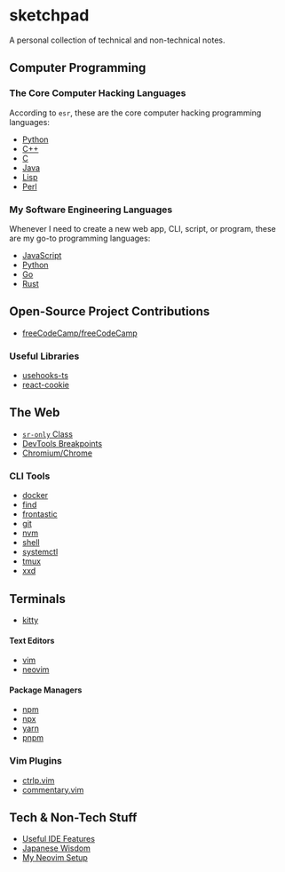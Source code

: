 # sketchpad

A personal collection of technical and non-technical notes.

## Computer Programming

### The Core Computer Hacking Languages

According to `esr`, these are the core computer hacking programming languages:

- [Python](./langs/py.md)
- [C++](./langs/cpp.md)
- [C](./langs/c.md)
- [Java](#)
- [Lisp](#)
- [Perl](#)

### My Software Engineering Languages

Whenever I need to create a new web app, CLI, script, or program, these are my
go-to programming languages:

- [JavaScript](./langs/js.md)
- [Python](./langs/py.md)
- [Go](./langs/go.md)
- [Rust](./rust/)

## Open-Source Project Contributions

- [freeCodeCamp/freeCodeCamp](https://github.com/freeCodeCamp/freeCodeCamp/pulls?q=is%3Apr+author%3Aarantebw+is%3Aclosed)

### Useful Libraries

- [usehooks-ts](https://github.com/juliencrn/usehooks-ts)
- [react-cookie](https://github.com/bendotcodes/cookies)

## The Web

- [`sr-only` Class](./css/README.md#sr-only)
- [DevTools Breakpoints](./css/README.md#break-points)
- [Chromium/Chrome](./chrome/README.md)

### CLI Tools

- [docker](./docker/README.md)
- [find](./find/)
- [frontastic](./frontastic/)
- [git](./git/README.md)
- [nvm](./nvm/README.md)
- [shell](./shell/README.md)
- [systemctl](./systemctl/)
- [tmux](./tmux/README.md)
- [xxd](./xxd/README.md)

## Terminals

- [kitty](/kitty/README.md)

#### Text Editors

- [vim](./vim/README.md)
- [neovim](./neovim/README.md)

#### Package Managers

- [npm](./npm/README.md)
- [npx](./npx/README.md)
- [yarn](./yarn/README.md)
- [pnpm](./pnpm/README.md)

### Vim Plugins

- [ctrlp.vim](./vim-plugins/ctlp_vim.md)
- [commentary.vim](./vim-plugins/commentary_vim.md)

## Tech & Non-Tech Stuff

- [Useful IDE Features](./others/useful_ide_features.md)
- [Japanese Wisdom](./others/japanese_wisdom.md)
- [My Neovim Setup](./others/my_neovim_setup.md)
